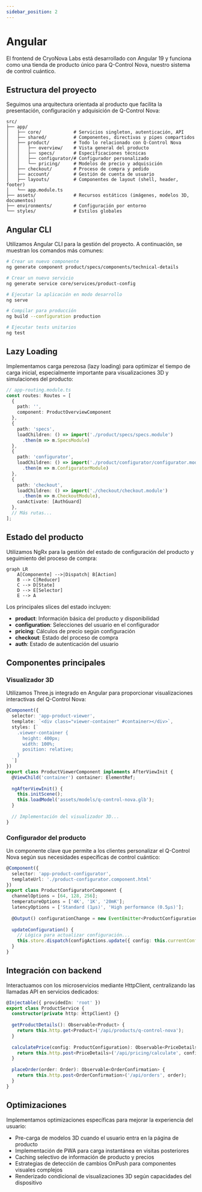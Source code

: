 ```yaml
---
sidebar_position: 2
---
```


# Angular

El frontend de CryoNova Labs está desarrollado con Angular 19 y funciona como una tienda de producto único para Q-Control Nova, nuestro sistema de control cuántico.

## Estructura del proyecto

Seguimos una arquitectura orientada al producto que facilita la presentación, configuración y adquisición de Q-Control Nova:

```
src/
├── app/
│   ├── core/            # Servicios singleton, autenticación, API
│   ├── shared/          # Componentes, directivas y pipes compartidos
│   ├── product/         # Todo lo relacionado con Q-Control Nova
│   │   ├── overview/    # Vista general del producto
│   │   ├── specs/       # Especificaciones técnicas
│   │   ├── configurator/# Configurador personalizado
│   │   └── pricing/     # Modelos de precio y adquisición
│   ├── checkout/        # Proceso de compra y pedido
│   ├── account/         # Gestión de cuenta de usuario
│   ├── layouts/         # Componentes de layout (shell, header, footer)
│   └── app.module.ts
├── assets/              # Recursos estáticos (imágenes, modelos 3D, documentos)
├── environments/        # Configuración por entorno
└── styles/              # Estilos globales
```

## Angular CLI

Utilizamos Angular CLI para la gestión del proyecto. A continuación, se muestran los comandos más comunes:

```bash
# Crear un nuevo componente
ng generate component product/specs/components/technical-details

# Crear un nuevo servicio
ng generate service core/services/product-config

# Ejecutar la aplicación en modo desarrollo
ng serve

# Compilar para producción
ng build --configuration production

# Ejecutar tests unitarios
ng test
```

## Lazy Loading

Implementamos carga perezosa (lazy loading) para optimizar el tiempo de carga inicial, especialmente importante para visualizaciones 3D y simulaciones del producto:

```typescript
// app-routing.module.ts
const routes: Routes = [
  {
    path: '',
    component: ProductOverviewComponent
  },
  {
    path: 'specs',
    loadChildren: () => import('./product/specs/specs.module')
      .then(m => m.SpecsModule)
  },
  {
    path: 'configurator',
    loadChildren: () => import('./product/configurator/configurator.module')
      .then(m => m.ConfiguratorModule)
  },
  {
    path: 'checkout',
    loadChildren: () => import('./checkout/checkout.module')
      .then(m => m.CheckoutModule),
    canActivate: [AuthGuard]
  },
  // Más rutas...
];
```

## Estado del producto

Utilizamos NgRx para la gestión del estado de configuración del producto y seguimiento del proceso de compra:

```mermaid
graph LR
    A[Componente] -->|Dispatch| B[Action]
    B --> C[Reducer]
    C --> D[State]
    D --> E[Selector]
    E --> A
```

Los principales slices del estado incluyen:
- **product**: Información básica del producto y disponibilidad
- **configuration**: Selecciones del usuario en el configurador
- **pricing**: Cálculos de precio según configuración
- **checkout**: Estado del proceso de compra
- **auth**: Estado de autenticación del usuario

## Componentes principales

### Visualizador 3D

Utilizamos Three.js integrado en Angular para proporcionar visualizaciones interactivas del Q-Control Nova:

```typescript
@Component({
  selector: 'app-product-viewer',
  template: `<div class="viewer-container" #container></div>`,
  styles: [`
    .viewer-container {
      height: 400px;
      width: 100%;
      position: relative;
    }
  `]
})
export class ProductViewerComponent implements AfterViewInit {
  @ViewChild('container') container: ElementRef;
  
  ngAfterViewInit() {
    this.initScene();
    this.loadModel('assets/models/q-control-nova.glb');
  }
  
  // Implementación del visualizador 3D...
}
```

### Configurador del producto

Un componente clave que permite a los clientes personalizar el Q-Control Nova según sus necesidades específicas de control cuántico:

```typescript
@Component({
  selector: 'app-product-configurator',
  templateUrl: './product-configurator.component.html'
})
export class ProductConfiguratorComponent {
  channelOptions = [64, 128, 256];
  temperatureOptions = ['4K', '1K', '20mK'];
  latencyOptions = ['Standard (1µs)', 'High performance (0.5µs)'];
  
  @Output() configurationChange = new EventEmitter<ProductConfiguration>();
  
  updateConfiguration() {
    // Lógica para actualizar configuración...
    this.store.dispatch(configActions.update({ config: this.currentConfig }));
  }
}
```

## Integración con backend

Interactuamos con los microservicios mediante HttpClient, centralizando las llamadas API en servicios dedicados:

```typescript
@Injectable({ providedIn: 'root' })
export class ProductService {
  constructor(private http: HttpClient) {}
  
  getProductDetails(): Observable<Product> {
    return this.http.get<Product>('/api/products/q-control-nova');
  }
  
  calculatePrice(config: ProductConfiguration): Observable<PriceDetails> {
    return this.http.post<PriceDetails>('/api/pricing/calculate', config);
  }
  
  placeOrder(order: Order): Observable<OrderConfirmation> {
    return this.http.post<OrderConfirmation>('/api/orders', order);
  }
}
```

## Optimizaciones

Implementamos optimizaciones específicas para mejorar la experiencia del usuario:

- Pre-carga de modelos 3D cuando el usuario entra en la página de producto
- Implementación de PWA para carga instantánea en visitas posteriores
- Caching selectivo de información de producto y precios
- Estrategias de detección de cambios OnPush para componentes visuales complejos
- Renderizado condicional de visualizaciones 3D según capacidades del dispositivo 